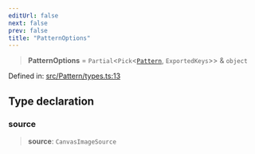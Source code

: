 ```yaml
---
editUrl: false
next: false
prev: false
title: "PatternOptions"
---
```


> **PatternOptions** = `Partial`\<`Pick`\<[`Pattern`](/api/classes/pattern/), `ExportedKeys`\>\> & `object`

Defined in: [src/Pattern/types.ts:13](https://github.com/fabricjs/fabric.js/blob/e114448a1bce9b68a3e1bba337bc0c83a35c1aa5/src/Pattern/types.ts#L13)

## Type declaration

### source

> **source**: `CanvasImageSource`
